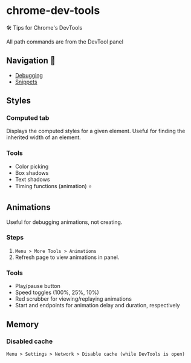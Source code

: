 # chrome-dev-tools
🛠 Tips for Chrome's DevTools

All path commands are from the DevTool panel

## Navigation 🔗
- [Debugging](docs/debugging.md)
- [Snippets](docs/snippets.md)

## Styles

### Computed tab
Displays the computed styles for a given element. Useful for finding the inherited width of an element.

### Tools
- Color picking
- Box shadows
- Text shadows
- Timing functions (animation) ⭐️

## Animations
Useful for debugging animations, not creating.

### Steps
1. `Menu > More Tools > Animations`
2. Refresh page to view animations in panel.

### Tools
- Play/pause button
- Speed toggles (100%, 25%, 10%)
- Red scrubber for viewing/replaying animations
- Start and endpoints for animation delay and duration, respectively

## Memory

### Disabled cache
`Menu > Settings > Network > Disable cache (while DevTools is open)`
